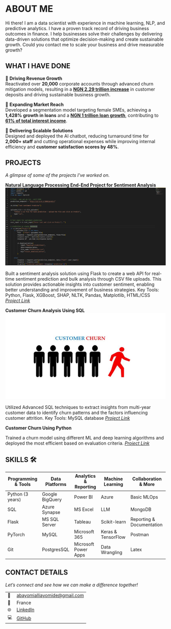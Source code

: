 # ABOUT ME

Hi there! I am a data scientist with experience in machine learning, NLP, and predictive analytics. I have a proven track record of driving business outcomes in finance. I help businesses solve their challenges by delivering data-driven solutions that optimize decision-making and create sustainable growth. Could you contact me to scale your business and drive measurable growth?

## WHAT I HAVE DONE 

🌟 **Driving Revenue Growth**  
Reactivated over **20,000** corporate accounts through advanced churn mitigation models, resulting in a [**NGN 2.29 trillion increase**](https://africanfinancials.com/document/ng-wemaba-2024-ir-q3/) in customer deposits and driving sustainable business growth.

🌟 **Expanding Market Reach**  
Developed a segmentation model targeting female SMEs, achieving a **1,428% growth in loans** and a [**NGN 1 trillion loan growth**](https://africanfinancials.com/document/ng-wemaba-2024-ir-q3/), contributing to [**61% of total interest income**](https://nairametrics.com/2024/07/31/wema-bank-plc-reports-270-71-growth-in-q2-2024-pre-tax-profit/).

🌟 **Delivering Scalable Solutions**  
Designed and deployed the AI chatbot, reducing turnaround time for **2,000+ staff** and cutting operational expenses while improving internal efficiency and **customer satisfaction scores by 48%**.

## PROJECTS 

*A glimpse of some of the projects I've worked on.*

**Natural Language Processing End-End Project for Sentiment Analysis**
![image](image.png)

Built a sentiment analysis solution using Flask to create a web API for real-time sentiment prediction and bulk analysis through CSV file uploads. This solution provides actionable insights into customer sentiment, enabling better understanding and improvement of business strategies.
Key Tools: Python, Flask, XGBoost, SHAP, NLTK, Pandas, Matplotlib, HTML/CSS
*[Project Link](https://github.com/Premee12/NLP-sentiment-analysis-prediction.git)*

**Customer Churn Analysis Using SQL**
![image](customer-churn-image.jpg)

Utilized Advanced SQL techniques to extract insights from multi-year customer data to identify churn patterns and the factors influencing customer attrition.
Key Tools: MySQL database
*[Project Link](https://github.com/Premee12/Tel-Customer-Churn-SQL-Project.git)*

**Customer Churn Using Python**

Trained a churn model using different ML and deep learning algorithms and deployed the most efficient based on evaluation criteria. 
*[Project Link](https://github.com/Premee12/Churn_project.git)*

## SKILLS 🛠️

| Programming & Tools       | Data Platforms           | Analytics & Reporting  | Machine Learning       | Collaboration & More         |
|----------------------------|--------------------------|-------------------------|-------------------------|-------------------------------|
| Python (3 years)          | Google BigQuery         | Power BI               | Azure                  | Basic MLOps                  |
| SQL                       | Azure Synapse           | MS Excel               | LLM                    | MongoDB                      |
| Flask                     | MS SQL Server           | Tableau                | Scikit-learn           | Reporting & Documentation    |
| PyTorch                   | MySQL                   | Microsoft 365          | Keras & TensorFlow     | Postman                      |
| Git                       | PostgresSQL             | Microsoft Power Apps   | Data Wrangling         | Latex                         |

## CONTACT DETAILS

*Let’s connect and see how we can make a difference together!*
<table>
  <tbody>
    <tr>
      <td>📧</td>
      <td><a href="mailto:abayomialliayomide@gmail.com">abayomialliayomide@gmail.com</a></td>
    </tr>
    <tr>
      <td>📍</td>
      <td>France</td>
    </tr>
    <tr>
      <td>🌐</td>
      <td><a href="http://www.linkedin.com/in/ayomide-abayomi-alli/">LinkedIn</a></td>
    </tr>
    <tr>
      <td>💻</td>
      <td><a href="https://github.com/Premee12">GitHub</a></td>
    </tr>
  </tbody>
</table>
